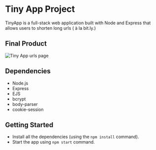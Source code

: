 # Tiny App Project

TinyApp is a full-stack web application built with Node and Express that allows users to shorten long urls ( à la bit.ly.)

## Final Product

![Tiny App urls page]('./assets/screenshot1.png')

## Dependencies
- Node.js
- Express
- EJS
- bcrypt
- body-parser
- cookie-session

## Getting Started

- Install all the dependencies (using the `npm install` command).
- Start the app using `npm start` command.



